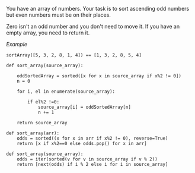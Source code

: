 You have an array of numbers.
Your task is to sort ascending odd numbers but even numbers must be on their places.

Zero isn't an odd number and you don't need to move it. If you have an empty array, you need to return it.

*Example*

    sortArray([5, 3, 2, 8, 1, 4]) == [1, 3, 2, 8, 5, 4]

```
def sort_array(source_array):

    oddSortedArray = sorted([x for x in source_array if x%2 != 0])
    n = 0
    
    for i, el in enumerate(source_array):
        
        if el%2 !=0:
            source_array[i] = oddSortedArray[n]
            n += 1
            
    return source_array
```
```
def sort_array(arr):
    odds = sorted((x for x in arr if x%2 != 0), reverse=True)
    return [x if x%2==0 else odds.pop() for x in arr]
```
```          
def sort_array(source_array):
    odds = iter(sorted(v for v in source_array if v % 2))
    return [next(odds) if i % 2 else i for i in source_array]
```
